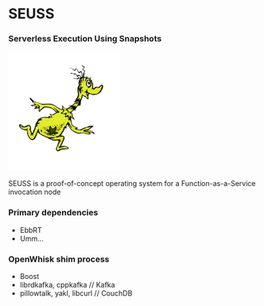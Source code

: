 # SEUSS
### Serverless Execution Using Snapshots
 ![](docs/sneetch.png)
 
 SEUSS is a proof-of-concept operating system for a Function-as-a-Service invocation node


### Primary dependencies 
+ EbbRT
+ Umm... 

### OpenWhisk shim process 
+ Boost 
+ librdkafka, cppkafka // Kafka 
+ pillowtalk, yakl, libcurl  // CouchDB
